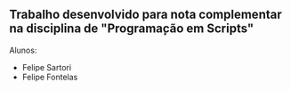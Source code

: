 ## Trabalho desenvolvido para nota complementar na disciplina de "Programa̧̧cão em Scripts"

Alunos:

- Felipe Sartori
- Felipe Fontelas
